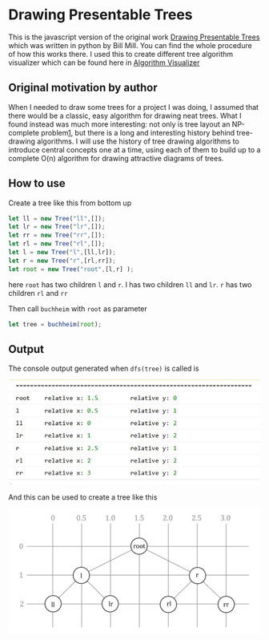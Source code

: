 # Drawing Presentable Trees

This is the javascript version of the original work [Drawing Presentable Trees](https://llimllib.github.io/pymag-trees/) which was written in python by Bill Mill. You can find the whole procedure of how this works there.
I used this to create different tree algorithm visualizer which can be found here in [Algorithm Visualizer](https://github.com/TamimEhsan/AlgorithmVisualizer)

## Original motivation by author

When I needed to draw some trees for a project I was doing, I assumed  that there would be a classic, easy algorithm for drawing neat trees.  What I found instead was much more interesting: not only is tree layout  an NP-complete problem[1](https://llimllib.github.io/pymag-trees/#foot1), but there is a long and interesting history behind tree-drawing  algorithms. I will use the history of tree drawing algorithms to  introduce central concepts one at a time, using each of them to build up to a complete O(n) algorithm for drawing attractive diagrams of trees.

## How to use

Create a tree like this from bottom up

```javascript
let ll = new Tree("ll",[]);
let lr = new Tree("lr",[]);
let rr = new Tree("rr",[]);
let rl = new Tree("rl",[]);
let l = new Tree("l",[ll,lr]);
let r = new Tree("r",[rl,rr]);
let root = new Tree("root",[l,r] );
```

here `root` has two children  `l` and `r`. l has two children `ll` and `lr`. `r` has two children `rl` and `rr`

Then call `buchheim` with `root` as parameter

```javascript
let tree = buchheim(root);
```



## Output

The console output generated when `dfs(tree)` is called is

![](Assets\console.jpg)

And this can be used to create a tree like this

![](Assets\tree.jpg)
